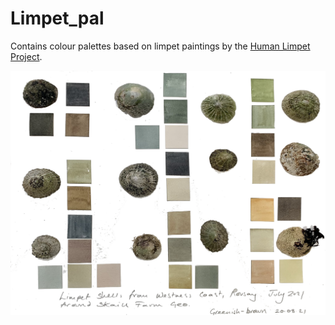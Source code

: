 # Limpet_pal
Contains colour palettes based on limpet paintings by the [Human Limpet Project](https://twitter.com/HelenChanges).

![](palette.png)
